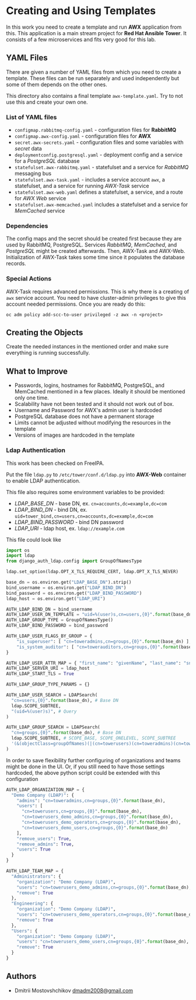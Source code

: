 # Creating and Using Templates

In this work you need to create a template and run **AWX** application from this. This application is a main stream project for **Red Hat Ansible Tower**. It consists of a few microservices and fits very good for this lab.


## YAML Files

There are given a number of YAML files from which you need to create a template. These files can be run separately and used independently but some of them depends on the other ones.

This directory also contains a final template `awx-template.yaml`. Try to not use this and create your own one.

### List of YAML files

- `configmap.rabbitmq-config.yaml` - configuration files for **RabbitMQ**
- `configmap.awx-config.yaml` - configuration files for **AWX**
- `secret.awx-secrets.yaml` - configuration files and some variables with *secret* data
- `deploymentconfig.postgresql.yaml` - deployment config and a service for a *PostgreSQL* database
- `statefulset.awx-rabbitmq.yaml` - statefulset and a service for *RabbitMQ* messaging bus
- `statefulset.awx-task.yaml` - includes a service account `awx`, a statefulset, and a service for running *AWX-Task* service
- `statefulset.awx-web.yaml` defines a statefulset, a service, and a route for *AWX Web* service
- `statefulset.awx-memcached.yaml` includes a statefulset and a service for *MemCached* service



### Dependencies


The config maps and the secret should be created first because they are used by RabbitMQ, PostgreSQL. Services 
*RabbitMQ*, *MemCached*, and *PostgreSQL* might be created afterwards. 
Then, AWX-Task and AWX-Web. Initialization of AWX-Task takes some time since it populates the database records.


### Special Actions

AWX-Task requires advanced permissions. This is why there is a creating of `awx` service account. 
You need to have cluster-admin privileges to give this account needed permissions. Once you are ready do this:

    oc adm policy add-scc-to-user privileged -z awx -n <project>


## Creating the Objects

Create the needed instances in the mentioned order and make sure everything is running successfully.


## What to Improve

* Passwords, logins, hostnames for RabbitMQ, PostgreSQL, and MemCached mentioned in a few places. Ideally it should be mentioned only one time.
* Scalability have not been tested and it should not work out of box.
* Username and Password for AWX's admin user is hardcoded
* PostgreSQL database does not have a permanent storage
* Limits cannot be adjusted without modifying the resources in the template
* Versions of images are hardcoded in the template

### Ldap Authentication

This work has been checked on FreeIPA.

Put the file `ldap.py` to `/etc/tower/conf.d/ldap.py` into  **AWX-Web** container to enable LDAP authentication. 

This file also requires some environment variables to be provided:

- *LDAP_BASE_DN* - base DN, ex. `cn=accounts,dc=example,dc=com`
- *LDAP_BIND_DN* - bind DN, ex. `uid=tower_bind,cn=users,cn=accounts,dc=example,dc=com`
- *LDAP_BIND_PASSWORD* - bind DN password
- *LDAP_URI* - ldap host, ex. `ldap://example.com`


This file could look like

```python
import os
import ldap
from django_auth_ldap.config import GroupOfNamesType

ldap.set_option(ldap.OPT_X_TLS_REQUIRE_CERT, ldap.OPT_X_TLS_NEVER)

base_dn = os.environ.get("LDAP_BASE_DN").strip()
bind_username = os.environ.get("LDAP_BIND_DN")
bind_password = os.environ.get("LDAP_BIND_PASSWORD")
ldap_host = os.environ.get("LDAP_URI")

AUTH_LDAP_BIND_DN = bind_username
AUTH_LDAP_USER_DN_TEMPLATE = "uid=%(user)s,cn=users,{0}".format(base_dn)
AUTH_LDAP_GROUP_TYPE = GroupOfNamesType()
AUTH_LDAP_BIND_PASSWORD = bind_password

AUTH_LDAP_USER_FLAGS_BY_GROUP = {
    "is_superuser": [ "cn=toweradmins,cn=groups,{0}".format(base_dn) ],
    "is_system_auditor": [ "cn=towerauditors,cn=groups,{0}".format(base_dn) ]
}

AUTH_LDAP_USER_ATTR_MAP = { "first_name": "givenName", "last_name": "sn", "email": "mail" }
AUTH_LDAP_SERVER_URI = ldap_host
AUTH_LDAP_START_TLS = True

AUTH_LDAP_GROUP_TYPE_PARAMS = {}

AUTH_LDAP_USER_SEARCH = LDAPSearch(
  "cn=users,{0}".format(base_dn), # Base DN
  ldap.SCOPE_SUBTREE,
  "(uid=%(user)s)", # Query
)

AUTH_LDAP_GROUP_SEARCH = LDAPSearch(
  "cn=groups,{0}".format(base_dn), # Base DN
  ldap.SCOPE_SUBTREE, # SCOPE_BASE, SCOPE_ONELEVEL, SCOPE_SUBTREE
  '(&(objectClass=groupOfNames)(|(cn=towerusers)(cn=toweradmins)(cn=towerauditors)))', # Query
)
```
In order to save flexibility further configuring of organizations and teams might be done in the UI. 
Or, if you still need to have those settings hardcoded, the above python script could be extended with this configuration

```python
AUTH_LDAP_ORGANIZATION_MAP = {
  "Demo Company (LDAP)": {
    "admins": "cn=toweradmins,cn=groups,{0}".format(base_dn),
    "users": [
      "cn=towerusers,cn=groups,{0}".format(base_dn),
      "cn=towerusers_demo_admins,cn=groups,{0}".format(base_dn),
      "cn=towerusers_demo_operators,cn=groups,{0}".format(base_dn),
      "cn=towerusers_demo_users,cn=groups,{0}".format(base_dn)
    ],
    "remove_users": True,
    "remove_admins": True,
    "users": True
  }
}

AUTH_LDAP_TEAM_MAP = {
  "Administrators": {
    "organization": "Demo Company (LDAP)",
    "users": "cn=towerusers_demo_admins,cn=groups,{0}".format(base_dn),
    "remove": True
  },
  "Engineering": {
    "organization": "Demo Company (LDAP)",
    "users": "cn=towerusers_demo_operators,cn=groups,{0}".format(base_dn),
    "remove": True
  },
  "Users": {
    "organization": "Demo Company (LDAP)",
    "users": "cn=towerusers_demo_users,cn=groups,{0}".format(base_dn),
    "remove": True
  }
}
```


## Authors

* Dmitrii Mostovshchikov <dmadm2008@gmail.com>


